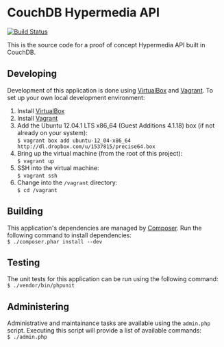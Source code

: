 # CouchDB Hypermedia API

[![Build Status](https://secure.travis-ci.org/bradley-holt/couchdb-hypermedia-api.png)](http://travis-ci.org/bradley-holt/couchdb-hypermedia-api)

This is the source code for a proof of concept Hypermedia API built in CouchDB.

## Developing

Development of this application is done using [VirtualBox](https://www.virtualbox.org/) 
and [Vagrant](http://vagrantup.com/). To set up your own local development environment:

1. Install [VirtualBox](https://www.virtualbox.org/)
2. Install [Vagrant](http://vagrantup.com/)
3. Add the Ubuntu 12.04.1 LTS x86_64 (Guest Additions 4.1.18) box (if not already on your system):  
`$ vagrant box add ubuntu-12_04-x86_64 http://dl.dropbox.com/u/1537815/precise64.box`
4. Bring up the virtual machine (from the root of this project):  
`$ vagrant up`
5. SSH into the virtual machine:  
`$ vagrant ssh`
6. Change into the `/vagrant` directory:  
`$ cd /vagrant`

## Building

This application's dependencies are managed by [Composer](http://getcomposer.org/). 
Run the following command to install dependencies:  
`$ ./composer.phar install --dev`

## Testing

The unit tests for this application can be run using the following command:  
`$ ./vendor/bin/phpunit`

## Administering

Administrative and maintainance tasks are available using the `admin.php` script. 
Executing this script will provide a list of available commands:  
`$ ./admin.php`
